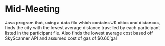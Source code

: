 # Mid-Meeting
Java program that, using a data file which contains US cities and distances, 
finds the city with the lowest average distance travelled by each participant 
listed in the participant file. Also finds the lowest average cost based off 
SkyScanner API and assumed cost of gas of $0.60/gal
